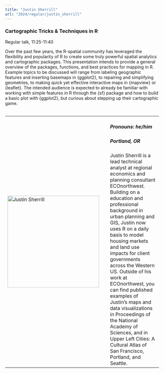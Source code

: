 ```yaml
---
title: "Justin Sherrill"
url: "2024/regular/justin_sherrill"
---
```


### Cartographic Tricks & Techniques in R
Regular talk, 11:25-11:40

Over the past few years, the R-spatial community has leveraged the flexibility and popularity of R to create some truly powerful spatial analytics and cartographic packages. This presentation intends to provide a general overview of the packages, functions, and best practices for mapping in R. Example topics to be discussed will range from labeling geographic features and inserting basemaps in {ggplot2}, to repairing and simplifying geometries, to making quick yet effective interactive maps in {mapview} or {leaflet}. The intended audience is expected to already be familiar with working with simple features in R through the {sf} package and how to build a basic plot with {ggplot2}, but curious about stepping up their cartographic game.
<br><br>

<table>
  <tr><td><img width="300px" style="float: left; padding: 0px 20px 0px 0px;" 
           src="../../../../img/speakers/speakers_2024/justin_sherrill.jpg" alt="Justin Sherrill"></td>
  <td>
      <h5>Pronouns: he/him</h5>
      <h5>Portland, OR</h5>
      Justin Sherrill is a lead technical analyst at regional economics and planning consultant ECOnorthwest. Building on a education and professional background in urban planning and GIS, Justin now uses R on a daily basis to model housing markets and land use impacts for client governments across the Western US. Outside of his work at ECOnorthwest, you can find published examples of Justin’s maps and data visualizations in Proceedings of the National Academy of Sciences, and in Upper Left Cities: A Cultural Atlas of San Francisco, Portland, and Seattle.
      </td></tr>

</table>


